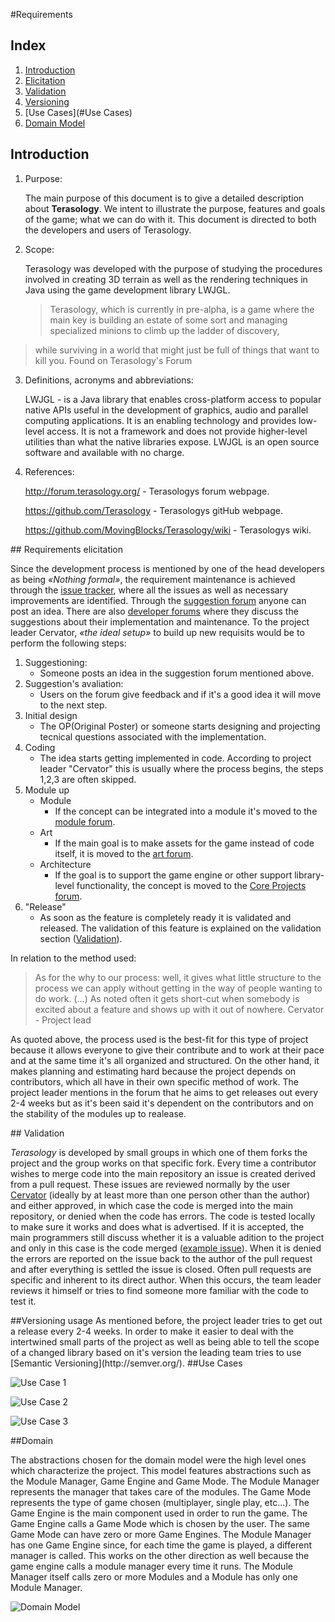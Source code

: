 
#Requirements
## Index
1. [Introduction](#Introduction)
2. [Elicitation](#Elicitation)
3. [Validation](#Validation)
4. [Versioning](#Versioning)
5. [Use Cases](#Use Cases)
6. [Domain Model](#Domain)


<a name="Introduction"/></a>
## Introduction

1. Purpose:

    The main purpose of this document is to give a detailed description about **Terasology**. 
    We intent to illustrate the purpose, features and goals of the game; what we can do with it. This document is directed to both the developers and users of Terasology.


2. Scope:

    Terasology was developed with the purpose of studying the procedures involved in creating 3D terrain as well as the rendering 
    techniques in Java using the game development library LWJGL. 
    > Terasology, which is currently in pre-alpha,
    >is a game where the main key is building an estate of some sort and managing specialized minions to climb up the ladder of discovery, 
 >   while surviving in a world that might just be full of things that want to kill you.
  >  Found on Terasology's Forum
 
3.  Definitions, acronyms and abbreviations:

    LWJGL -  is a Java library that enables cross-platform access to popular native APIs useful in the development of graphics, audio and parallel computing applications. It is an enabling technology and provides low-level access. It is not a framework and does not provide higher-level utilities than what the native libraries expose. LWJGL is an open source software and available with no charge.

4. References:

    http://forum.terasology.org/ - Terasologys  forum webpage.
    
    https://github.com/Terasology - Terasologys gitHub webpage.
    
    https://github.com/MovingBlocks/Terasology/wiki - Terasologys wiki.

<a name="Elicitation"/>
## Requirements elicitation

Since the development process is mentioned by one of the head developers as being *«Nothing formal»*, the requirement maintenance is achieved through the [issue tracker](https://github.com/MovingBlocks/Terasology/issues), where all the issues as well as necessary improvements are identified. Through the [suggestion forum](http://forum.terasology.org/forum/suggestions.21/) anyone can post an idea. There are also [developer forums](http://forum.terasology.org/forum/developer-portal.5/) where they discuss the suggestions about their implementation and maintenance.
To the project leader Cervator, *«the ideal setup»* to build up new requisits would be to perform the following steps:

1. Suggestioning:
    * Someone posts an idea in the suggestion forum mentioned above.
2. Suggestion's avaliation:
    * Users on the forum give feedback and if it's a good idea it will move to the next step.
3. Initial design
    * The OP(Original Poster) or someone starts designing and projecting tecnical questions associated with the implementation.
4. Coding
    * The idea starts getting implemented in code. According to project leader "Cervator" this is usually where the process begins, the steps 1,2,3 are often skipped.
5. Module up
    * Module 
        * If the concept can be integrated into a module it's moved to the [module forum](http://forum.terasology.org/forum/modules.55/).
    * Art
        * If the main goal is to make assets for the game instead of code itself, it is moved to the [art forum](http://forum.terasology.org/forum/art-media.25/).
    * Architecture
        * If the goal is to support the game engine or other support library-level functionality, the concept is moved to the [Core Projects forum](http://forum.terasology.org/forum/core-projects.54/).
6. "Release"
    * As soon as the feature is completely ready it is validated and released. The validation of this feature is explained on the validation section (<a name="index"/>[Validation](#validation)).

In relation to the method used:
>As for the why to our process: well, it gives what little structure to the process we can apply without getting in the way of people wanting to do work. (...)  As noted often it gets short-cut when somebody is excited about a feature and shows up with it out of nowhere.
Cervator - Project lead

As quoted above, the process used is the best-fit for this type of project because it allows everyone to give their contribute and to work at their pace and at the same time it's all organized and structured. On the other hand, it makes planning and estimating hard because the project depends on contributors, which all have in their own specific method of work.
The project leader mentions in the forum that he aims to get releases out every 2-4 weeks but as it's been said it's dependent on the contributors and on the stability of the modules up to realease.

<a name="Validation"/>
## Validation

*Terasology* is developed by small groups in which one of them forks the project and the group works on that specific fork. Every time a contributor wishes to merge code into the main repository an issue is created derived from a pull request. These issues are reviewed normally by the user [Cervator](https://github.com/Cervator) (ideally by at least more than one person other than the author) and either approved, in which case the code is merged into the main repository, or denied when the code has errors. The code is tested locally to make sure it works and does what is advertised. If it is accepted, the main programmers still discuss whether it is a valuable adition to the project and only in this case is the code merged ([example issue](https://github.com/MovingBlocks/Terasology/pull/1760)). When it is denied the errors are reported on the issue back to the author of the pull request and after everything is settled the issue is closed. Often pull requests are specific and inherent to its direct author. When this occurs, the team leader reviews it himself or tries to find someone more familiar with the code to test it.

<a name="Versioning"/>
##Versioning usage
As mentioned before, the project leader tries to get out a release every 2-4 weeks. In order to make it easier to deal with the intertwined small parts of the project as well as being able to tell the scope of a changed library based on it's version the leading team tries to use [Semantic Versioning](http://semver.org/).  

<a name="Use Cases"/>
##Use Cases

![Use Case 1](https://github.com/dimamo5/Terasology/blob/Diogo/ESOF-DOCS/Requirements/images/game.png)

![Use Case 2](https://github.com/dimamo5/Terasology/blob/Diogo/ESOF-DOCS/Requirements/images/options.png)

![Use Case 3](https://github.com/dimamo5/Terasology/blob/Diogo/ESOF-DOCS/Requirements/images/network.png)

<a name="Domain"/>
##Domain

The abstractions chosen for the domain model were the high level ones which characterize the project. This model features abstractions such as the Module Manager, Game Engine and Game Mode. The Module Manager represents the manager that takes care of the modules. The Game Mode represents the type of game chosen (multiplayer, single play, etc...). The Game Engine is the main component used in order to run the game.
The Game Engine calls a Game Mode which is chosen by the user. The same Game Mode can have zero or more Game Engines. The Module Manager has one Game Engine since, for each time the game is played, a different manager is called. This works on the other direction as well because the game engine calls a module manager every time it runs. The Module Manager itself calls zero or more Modules and a Module has only one Module Manager.

![Domain Model](https://github.com/dimamo5/Terasology/blob/develop/ESOF-DOCS/Software%20Architecture/images/domain.png?raw=true)
